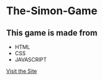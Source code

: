 # The-Simon-Game
## This game is made from 
- HTML
- CSS
- JAVASCRIPT

[Visit the Site]('thesimongamefrombk.netlify.app')
